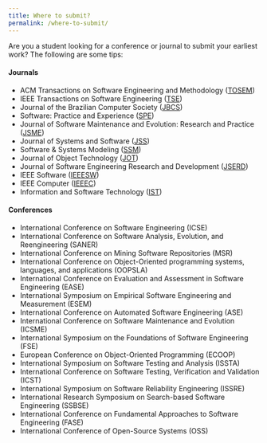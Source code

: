 ```yaml
---
title: Where to submit?
permalink: /where-to-submit/
---
```


Are you a student looking for a conference or journal to submit your earliest work? The following are some tips:

#### Journals

- ACM Transactions on Software Engineering and Methodology ([TOSEM](https://tosem.acm.org/))
- IEEE Transactions on Software Engineering ([TSE](http://ieeexplore.ieee.org/xpl/RecentIssue.jsp?punumber=32))
- Journal of the Brazilian Computer Society ([JBCS](https://journal-bcs.springeropen.com/cbsoft2017))
- Software: Practice and Experience ([SPE](http://onlinelibrary.wiley.com/journal/10.1002/(ISSN)1097-024X))
- Journal of Software Maintenance and Evolution: Research and Practice ([JSME](http://onlinelibrary.wiley.com/journal/10.1002/(ISSN)1532-0618/earlyview))
- Journal of Systems and Software ([JSS](https://www.journals.elsevier.com/journal-of-systems-and-software/))
- Software & Systems Modeling ([SSM](https://link.springer.com/journal/10270))
- Journal of Object Technology ([JOT](http://www.jot.fm/))
- Journal of Software Engineering Research and Development ([JSERD](https://jserd.springeropen.com/))
- IEEE Software ([IEEESW](http://ieeexplore.ieee.org/xpl/RecentIssue.jsp?punumber=52))
- IEEE Computer ([IEEEC](http://ieeexplore.ieee.org/xpl/RecentIssue.jsp?punumber=2))
- Information and Software Technology ([IST](https://www.journals.elsevier.com/information-and-software-technology/))

#### Conferences

- International Conference on Software Engineering (ICSE)
- International Conference on Software Analysis, Evolution, and Reengineering (SANER)
- International Conference on Mining Software Repositories (MSR)
- International Conference on Object-Oriented programming systems, languages, and applications (OOPSLA)
- International Conference on Evaluation and Assessment in Software Engineering (EASE)
- International Symposium on Empirical Software Engineering and Measurement (ESEM)
- International Conference on Automated Software Engineering (ASE)
- International Conference on Software Maintenance and Evolution (ICSME)
- International Symposium on the Foundations of Software Engineering (FSE)
- European Conference on Object-Oriented Programming (ECOOP)
- International Symposium on Software Testing and Analysis (ISSTA)
- International Conference on Software Testing, Verification and Validation (ICST)
- International Symposium on Software Reliability Engineering (ISSRE)
- International Research Symposium on Search-based Software Engineering (SSBSE)
- International Conference on Fundamental Approaches to Software Engineering (FASE)
- International Conference of Open-Source Systems (OSS)
